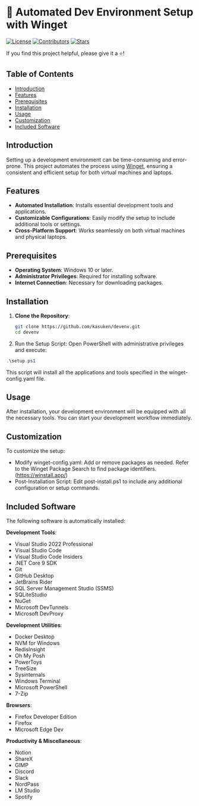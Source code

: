 # 🚀 Automated Dev Environment Setup with Winget

[![License](https://img.shields.io/github/license/kasuken/devenv)](LICENSE)
[![Contributors](https://img.shields.io/github/contributors/kasuken/devenv)](https://github.com/kasuken/devenv/graphs/contributors)
[![Stars](https://img.shields.io/github/stars/kasuken/devenv?style=social)](https://github.com/kasuken/devenv/stargazers)

If you find this project helpful, please give it a ⭐️!

## Table of Contents

- [Introduction](#introduction)
- [Features](#features)
- [Prerequisites](#prerequisites)
- [Installation](#installation)
- [Usage](#usage)
- [Customization](#customization)
- [Included Software](#included-software)

## Introduction

Setting up a development environment can be time-consuming and error-prone. This project automates the process using [Winget](https://learn.microsoft.com/en-us/windows/package-manager/winget/), ensuring a consistent and efficient setup for both virtual machines and laptops.

## Features

- **Automated Installation**: Installs essential development tools and applications.
- **Customizable Configurations**: Easily modify the setup to include additional tools or settings.
- **Cross-Platform Support**: Works seamlessly on both virtual machines and physical laptops.

## Prerequisites

- **Operating System**: Windows 10 or later.
- **Administrator Privileges**: Required for installing software.
- **Internet Connection**: Necessary for downloading packages.

## Installation

1. **Clone the Repository**:

   ```bash
   git clone https://github.com/kasuken/devenv.git
   cd devenv
    ```

2.	Run the Setup Script:
Open PowerShell with administrative privileges and execute:

```powershell
.\setup.ps1
```

This script will install all the applications and tools specified in the winget-config.yaml file.

## Usage

After installation, your development environment will be equipped with all the necessary tools. You can start your development workflow immediately.

## Customization

To customize the setup:
- Modify winget-config.yaml: Add or remove packages as needed. Refer to the Winget Package Search to find package identifiers. (https://winstall.app/)
- Post-Installation Script: Edit post-install.ps1 to include any additional configuration or setup commands.

## Included Software

The following software is automatically installed:

**Development Tools**:
- Visual Studio 2022 Professional
- Visual Studio Code
- Visual Studio Code Insiders
- .NET Core 9 SDK
- Git
- GitHub Desktop
- JetBrains Rider
- SQL Server Management Studio (SSMS)
- SQLiteStudio
- NuGet
- Microsoft DevTunnels
- Microsoft DevProxy

**Development Utilities**:
- Docker Desktop
- NVM for Windows
- RedisInsight
- Oh My Posh
- PowerToys
- TreeSize
- Sysinternals
- Windows Terminal
- Microsoft PowerShell
- 7-Zip

**Browsers**:
- Firefox Developer Edition
- Firefox
- Microsoft Edge Dev

**Productivity & Miscellaneous**:
- Notion
- ShareX
- GIMP
- Discord
- Slack
- NordPass
- LM Studio
- Spotify
